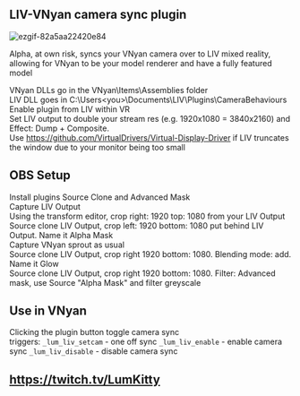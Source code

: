 ## LIV-VNyan camera sync plugin

![ezgif-82a5aa22420e84](https://github.com/user-attachments/assets/dcdc99ee-3f80-4e9f-bb56-4fcd5e13ef3b)

Alpha, at own risk, syncs your VNyan camera over to LIV mixed reality, allowing for VNyan to be your model renderer and have a fully featured model

VNyan DLLs go in the VNyan\Items\Assemblies folder  
LIV DLL goes in C:\Users\<you>\Documents\LIV\Plugins\CameraBehaviours  
Enable plugin from LIV within VR  
Set LIV output to double your stream res (e.g. 1920x1080 = 3840x2160) and Effect: Dump + Composite.  
Use https://github.com/VirtualDrivers/Virtual-Display-Driver if LIV truncates the window due to your monitor being too small

## OBS Setup
Install plugins Source Clone and Advanced Mask  
Capture LIV Output  
Using the transform editor, crop right: 1920 top: 1080 from your LIV Output  
Source clone LIV Output, crop left: 1920 bottom: 1080 put behind LIV Output. Name it Alpha Mask  
Capture VNyan sprout as usual  
Source clone LIV Output, crop right 1920 bottom: 1080. Blending mode: add. Name it Glow  
Source clone LIV Output, crop right 1920 bottom: 1080. Filter: Advanced mask, use Source "Alpha Mask" and filter greyscale  

## Use in VNyan
Clicking the plugin button toggle camera sync  
triggers:
```_lum_liv_setcam``` - one off sync
```_lum_liv_enable``` - enable camera sync
```_lum_liv_disable``` - disable camera sync

## https://twitch.tv/LumKitty
